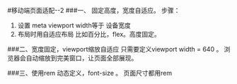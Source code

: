 #移动端页面适配--2
###一、  固定高度，宽度自适应。
步骤：

1. 设置 meta viewport width等于 设备宽度
2. 布局时用自适应布局 比如百分比，flex。高度固定。

###二、宽度固定，viewport缩放自适应
只需要定义viewport width = 640 。 浏览器会自动缩放到完美窗口，让页面全部展现。

###三、使用rem
动态定义，font-size 。
页面尺寸都用rem